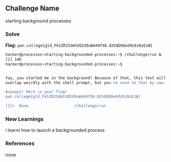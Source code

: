 ## Challenge Name
starting background processes

### Solve
**Flag:** `pwn.college{gld_FkSZR2SdmtUQId9uW449fX6.QX5QDO0wSMzEzNzEzW}`

```bash
hacker@processes~starting-backgrounded-processes:~$ /challenge/run &
[1] 146
hacker@processes~starting-backgrounded-processes:~$ 


Yay, you started me in the background! Because of that, this text will probably 
overlap weirdly with the shell prompt, but you're used to that by now...

Anyways! Here is your flag!
pwn.college{gld_FkSZR2SdmtUQId9uW449fX6.QX5QDO0wSMzEzNzEzW}

[1]+  Done                    /challenge/run
```

### New Learnings
i learnt how to launch a backgrounded process

### References 
none
